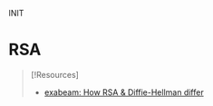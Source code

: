 INIT
# RSA


> [!Resources]
> - [exabeam: How RSA & Diffie-Hellman differ](https://www.exabeam.com/information-security/rsa-algorithm/)

